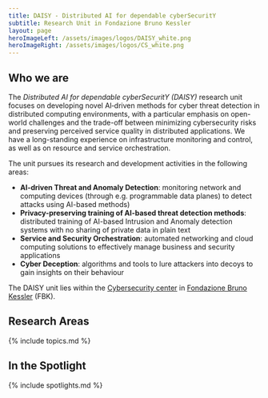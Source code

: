 ```yaml
---
title: DAISY - Distributed AI for dependable cyberSecuritY
subtitle: Research Unit in Fondazione Bruno Kessler
layout: page
heroImageLeft: /assets/images/logos/DAISY_white.png
heroImageRight: /assets/images/logos/CS_white.png
---
```


## Who we are

The *Distributed AI for dependable cyberSecuritY (DAISY)* research unit
focuses on developing novel AI‑driven methods for cyber threat detection in distributed computing environments, with a particular emphasis on open-world challenges and the trade-off between minimizing cybersecurity risks and preserving perceived service quality in distributed applications. We have a long-standing experience on
infrastructure monitoring and control, as well as on resource and service orchestration.

The unit pursues its research and development activities in the
following areas:

- **AI-driven Threat and Anomaly Detection**: monitoring network and
  computing devices (through e.g. programmable data planes) to detect
  attacks using AI-based methods)
- **Privacy-preserving training of AI-based threat detection methods**: distributed training of AI-based Intrusion and Anomaly detection systems with no sharing of private data in plain text
- **Service and Security Orchestration**: automated networking and cloud
  computing solutions to effectively manage business and security
  applications
- **Cyber Deception**: algorithms and tools to lure attackers into decoys
  to gain insights on their behaviour

The DAISY unit lies within the [Cybersecurity center](https://cs.fbk.eu/) in [Fondazione Bruno Kessler](https://www.fbk.eu) (FBK).

## Research Areas

{% include topics.md %}

## In the Spotlight

{% include spotlights.md %}